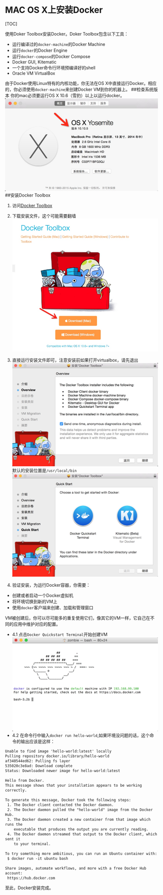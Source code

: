 # MAC OS X上安装Docker
[TOC]

使用Doker Toolbox安装Docker。Doker Toolbox包含以下工具：
* 运行编译过的`docker-machine`的Docker Machine
* 运行`docker`的Docker Engine
* 运行`docker-compose`的Docker Compose
* Docker GUI, Kitematic
* 一个支持Docker命令行环境预编译好的shell
* Oracle VM VirtualBox

由于Docker使用Linux特有的内核功能，你无法在OS X中直接运行Docker。相应的，你必须使用`docker-machine`来创建Docker VM到你的机器上。
##检查系统版本
你的mac必须要运行OS X 10.6（雪豹）以上以运行docker。
![](media/14410997310883/14411010936251.jpg)
##安装Docker Toolbox
1. 访问[Docker Toolbox](https://www.docker.com/toolbox)
2. 下载安装文件，这个可能需要翻墙
![](media/14410997310883/14411013317349.jpg)
3. 直接运行安装文件即可，注意安装前如果打开virtualbox，请先退出![](media/14410997310883/14411043521041.jpg)
	默认的安装位置是`/usr/local/bin`
	![](media/14410997310883/14411044356396.jpg)

4. 验证安装，为运行Docker容器，你需要：
 * 创建或者启动一个Docker虚拟机
 * 将环境切换到新的VM上
 * 使用`docker`客户端来创建、加载和管理窗口
 
 VM被创建后，你可以尽可能多的重复使用它们，像其它的VM一样，它自己在不同的应用中维护对应的配置。

- 4.1 点击`Docker Quickstart Terminal`开始创建VM
![](media/14410997310883/14411046187956.jpg)
- 4.2 在命令行中输入`docker run hello-world`,如果环境没问题的话，这个命令的输出应该是这样：

```shell 
Unable to find image 'hello-world:latest' locally
Pulling repository docker.io/library/hello-world
af340544ed62: Pulling fs layer 
535020c3e8ad: Download complete
Status: Downloaded newer image for hello-world:latest

Hello from Docker.
This message shows that your installation appears to be working correctly.

To generate this message, Docker took the following steps:
 1. The Docker client contacted the Docker daemon.
 2. The Docker daemon pulled the "hello-world" image from the Docker Hub.
 3. The Docker daemon created a new container from that image which runs the
    executable that produces the output you are currently reading.
 4. The Docker daemon streamed that output to the Docker client, which sent it
    to your terminal.

To try something more ambitious, you can run an Ubuntu container with:
 $ docker run -it ubuntu bash

Share images, automate workflows, and more with a free Docker Hub account:
 https://hub.docker.com
```
至此，Docker安装完成。

